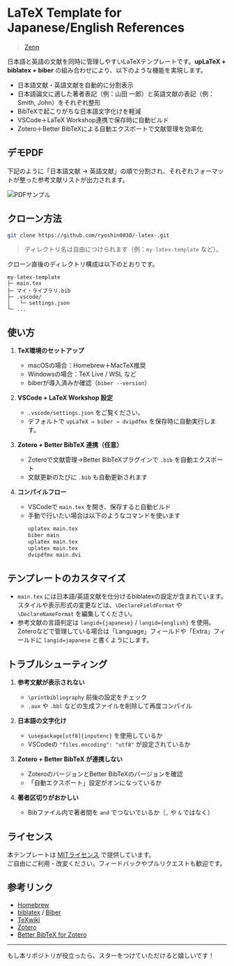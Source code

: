 # LaTeX Template for Japanese/English References

> [Zenn](https://zenn.dev/articles/d3e815a2af8a1e/edit)

日本語と英語の文献を同時に管理しやすいLaTeXテンプレートです。**upLaTeX + biblatex + biber** の組み合わせにより、以下のような機能を実現します。

- 日本語文献・英語文献を自動的に分割表示  
- 日本語論文に適した著者表記（例：山田 一郎）と英語文献の表記（例：Smith, John）をそれぞれ整形  
- BibTeXで起こりがちな日本語文字化けを軽減  
- VSCode＋LaTeX Workshop連携で保存時に自動ビルド  
- Zotero＋Better BibTeXによる自動エクスポートで文献管理を効率化  

## デモPDF

下記のように「日本語文献 → 英語文献」の順で分割され、それぞれフォーマットが整った参考文献リストが出力されます。

![PDFサンプル](https://storage.googleapis.com/zenn-user-upload/f22d99b51b36-20250103.png)

## クローン方法

```bash
git clone https://github.com/ryoshin0830/-latex-.git
```

> ディレクトリ名は自由につけられます（例：`my-latex-template` など）。

クローン直後のディレクトリ構成は以下のとおりです。

```
my-latex-template
├─ main.tex
├─ マイ・ライブラリ.bib
├─ .vscode/
│   └─ settings.json
└─ ...
```

## 使い方

1. **TeX環境のセットアップ**  
   - macOSの場合：Homebrew＋MacTeX推奨  
   - Windowsの場合：TeX Live / WSL など  
   - biberが導入済みか確認（`biber --version`）  

2. **VSCode + LaTeX Workshop 設定**  
   - `.vscode/settings.json` をご覧ください。  
   - デフォルトで `upLaTeX → biber → dvipdfmx` を保存時に自動実行します。  

3. **Zotero + Better BibTeX 連携（任意）**  
   - Zoteroで文献管理→Better BibTeXプラグインで `.bib` を自動エクスポート  
   - 文献更新のたびに `.bib` も自動更新されます  

4. **コンパイルフロー**  
   - VSCodeで `main.tex` を開き、保存すると自動ビルド  
   - 手動で行いたい場合は以下のようなコマンドを使います  
     ```bash
     uplatex main.tex
     biber main
     uplatex main.tex
     uplatex main.tex
     dvipdfmx main.dvi
     ```

## テンプレートのカスタマイズ

- `main.tex` には日本語/英語文献を仕分けるbiblatexの設定が含まれています。スタイルや表示形式の変更などは、`\DeclareFieldFormat` や `\DeclareNameFormat` を編集してください。  
- 参考文献の言語判定は `langid={japanese}` / `langid={english}` を使用。Zoteroなどで管理している場合は「Language」フィールドや「Extra」フィールドに `langid=japanese` と書くようにします。

## トラブルシューティング

1. **参考文献が表示されない**  
   - `\printbibliography` 前後の設定をチェック  
   - `.aux` や `.bbl` などの生成ファイルを削除して再度コンパイル  

2. **日本語の文字化け**  
   - `\usepackage[utf8]{inputenc}` を使用しているか  
   - VSCodeの `"files.encoding": "utf8"` が設定されているか  

3. **Zotero + Better BibTeX が連携しない**  
   - ZoteroのバージョンとBetter BibTeXのバージョンを確認  
   - 「自動エクスポート」設定がオンになっているか  

4. **著者区切りがおかしい**  
   - Bibファイル内で著者間を `and` でつないでいるか（`,` や `&` ではなく）  

## ライセンス

本テンプレートは [MITライセンス](LICENSE) で提供しています。  
ご自由にご利用・改変ください。フィードバックやプルリクエストも歓迎です。

## 参考リンク

- [Homebrew](https://brew.sh/)  
- [biblatex](https://ctan.org/pkg/biblatex) / [Biber](https://ctan.org/pkg/biber)  
- [TeXwiki](https://texwiki.texjp.org/)  
- [Zotero](https://www.zotero.org/)  
- [Better BibTeX for Zotero](https://retorque.re/zotero-better-bibtex/)  

---

もし本リポジトリが役立ったら、スターをつけていただけると嬉しいです！  
